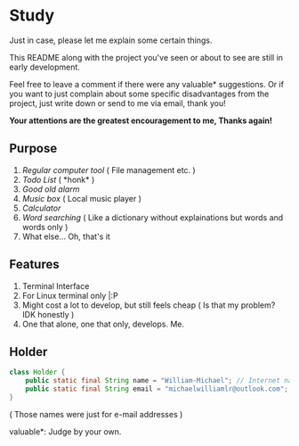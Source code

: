 # Study

Just in case, please let me explain some certain things.

This README along with the project you've seen or about to see are still in early development.

Feel free to leave a comment if there were any valuable* suggestions. Or if you want to just complain about some specific disadvantages from the project, just write down or send to me via email, thank you!

**Your attentions are the greatest encouragement to me, Thanks again!**

## Purpose
1. *Regular computer tool* ( File management etc. )
2. *Todo List* ( \*honk\* )
3. *Good old alarm*
4. *Music box* ( Local music player )
5. *Calculator*
6. *Word searching* ( Like a dictionary without explainations but words and words only )
7. What else... Oh, that's it

## Features
1. Terminal Interface
2. For Linux terminal only |:P
3. Might cost a lot to develop, but still feels cheap ( Is that my problem? IDK honestly )
4. One that alone, one that only, develops. Me.

## Holder
```Java
class Holder {
    public static final String name = "William-Michael"; // Internet name
    public static final String email = "michaelwilliamlr@outlook.com";
}
```
( Those names were just for e-mail addresses )

valuable*: Judge by your own.
